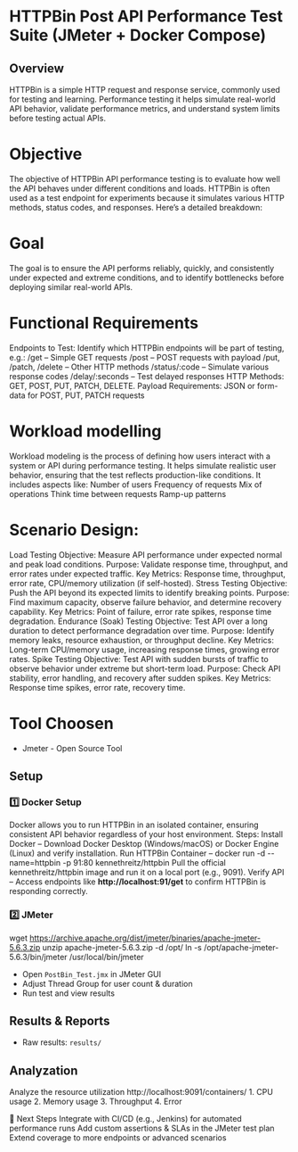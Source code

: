 # HTTPBin Post API Performance Test Suite (JMeter + Docker Compose)

## Overview
HTTPBin is a simple HTTP request and response service, commonly used for testing and learning. 
Performance testing it helps simulate real-world API behavior, validate performance metrics, and understand system limits before testing actual APIs.

# Objective
The objective of HTTPBin API performance testing is to evaluate how well the API behaves under different conditions and loads. 
HTTPBin is often used as a test endpoint for experiments because it simulates various HTTP methods, status codes, and responses. Here’s a detailed breakdown:

# Goal
The goal is to ensure the API performs reliably, quickly, and consistently under expected and extreme conditions, and to identify bottlenecks before deploying similar real-world APIs.

# Functional Requirements
Endpoints to Test: Identify which HTTPBin endpoints will be part of testing, e.g.:
/get – Simple GET requests
/post – POST requests with payload
/put, /patch, /delete – Other HTTP methods
/status/:code – Simulate various response codes
/delay/:seconds – Test delayed responses
HTTP Methods: GET, POST, PUT, PATCH, DELETE.
Payload Requirements: JSON or form-data for POST, PUT, PATCH requests

# Workload modelling
Workload modeling is the process of defining how users interact with a system or API during performance testing. 
It helps simulate realistic user behavior, ensuring that the test reflects production-like conditions.
It includes aspects like:
    Number of users
    Frequency of requests
    Mix of operations
    Think time between requests
    Ramp-up patterns

# Scenario Design:
Load Testing
    Objective: Measure API performance under expected normal and peak load conditions.
    Purpose: Validate response time, throughput, and error rates under expected traffic.
    Key Metrics: Response time, throughput, error rate, CPU/memory utilization (if self-hosted).
Stress Testing
    Objective: Push the API beyond its expected limits to identify breaking points.
    Purpose: Find maximum capacity, observe failure behavior, and determine recovery capability.
    Key Metrics: Point of failure, error rate spikes, response time degradation.
Endurance (Soak) Testing
    Objective: Test API over a long duration to detect performance degradation over time.
    Purpose: Identify memory leaks, resource exhaustion, or throughput decline.
    Key Metrics: Long-term CPU/memory usage, increasing response times, growing error rates.
Spike Testing
    Objective: Test API with sudden bursts of traffic to observe behavior under extreme but short-term load.
    Purpose: Check API stability, error handling, and recovery after sudden spikes.
    Key Metrics: Response time spikes, error rate, recovery time.
# Tool Choosen
 - Jmeter - Open Source Tool

## Setup
### 1️⃣ Docker Setup
Docker allows you to run HTTPBin in an isolated container, ensuring consistent API behavior regardless of your host environment.
Steps:
Install Docker – Download Docker Desktop (Windows/macOS) or Docker Engine (Linux) and verify installation.
Run HTTPBin Container – 
docker run -d --name=httpbin -p 91:80 kennethreitz/httpbin
Pull the official kennethreitz/httpbin image and run it on a local port (e.g., 9091).
Verify API – Access endpoints like **http://localhost:91/get** to confirm HTTPBin is responding correctly.

### 2️⃣ JMeter 
wget https://archive.apache.org/dist/jmeter/binaries/apache-jmeter-5.6.3.zip
unzip apache-jmeter-5.6.3.zip -d /opt/
ln -s /opt/apache-jmeter-5.6.3/bin/jmeter /usr/local/bin/jmeter
- Open `PostBin_Test.jmx` in JMeter GUI
- Adjust Thread Group for user count & duration
- Run test and view results

## Results & Reports
- Raw results: `results/`

## Analyzation
Analyze the resource utilization http://localhost:9091/containers/
    1. CPU usage
    2. Memory usage
    3. Throughput
    4. Error

🏁 Next Steps Integrate with CI/CD (e.g., Jenkins) for automated performance runs Add custom assertions & SLAs in the JMeter test plan Extend coverage to more endpoints or advanced scenarios
    

